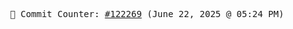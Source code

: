 <p align="center">
    <samp>
        📮 Commit Counter: <a href="https://github.com/Javascript-void0/Javascript-void0/commits/main">#122269</a> (June 22, 2025 @ 05:24 PM)
    </samp>
</p>